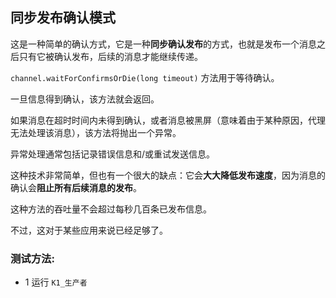 ## 同步发布确认模式

这是一种简单的确认方式，它是一种**同步确认发布**的方式，也就是发布一个消息之后只有它被确认发布，后续的消息才能继续传递。

`channel.waitForConfirmsOrDie(long timeout)` 方法用于等待确认。

一旦信息得到确认，该方法就会返回。

如果消息在超时时间内未得到确认，或者消息被黑屏（意味着由于某种原因，代理无法处理该消息），该方法将抛出一个异常。

异常处理通常包括记录错误信息和/或重试发送信息。

这种技术非常简单，但也有一个很大的缺点：它会**大大降低发布速度**，因为消息的确认会**阻止所有后续消息的发布**。

这种方法的吞吐量不会超过每秒几百条已发布信息。

不过，这对于某些应用来说已经足够了。

### 测试方法:

* 1 运行 `K1_生产者`

